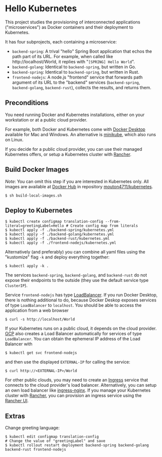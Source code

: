 # Hello Kubernetes

This project studies the provisioning of interconnected applications ("microservices") as Docker containers and their deployment to Kubernetes.
 
It has four subprojects, each containing a microservice:
* `backend-spring`: A trival "hello" Spring Boot application that echos the path part of its URL. For example, when called like http://localhost/World, it replies with "`[SPRING] Hello World`".
* `backend-golang`: Identical to `backend-spring`, but written in Go.
* `backend-spring`: Identical to `backend-spring`, but written in Rust.
* `frontend-nodejs`: A node.js "frontend" service that forwards path argument of its URL to the "backend" services (`backend-spring`, `backend-golang`, `backend-rust`), collects the results, and returns them.

## Preconditions
You need running Docker and Kubernetes installations, either on your workstation or at a public cloud provider.

For example, both Docker and Kubernetes come with [Docker Desktop](https://www.docker.com/products/docker-desktop) available for Mac and Windows.
An alternative is [minikube](https://kubernetes.io/docs/setup/learning-environment/minikube/), which also runs on Linux.

If you decide for a public cloud provider, you can use their managed Kubernetes offers, or setup a Kubernetes cluster with [Rancher](https://rancher.com/). 

## Build Docker Images
_Note_: You can omit this step if you are interested in Kubernetes only.
All images are available at [Docker Hub](https://hub.docker.com/) in repository [mouton4711/kubernetes](https://hub.docker.com/repository/docker/mouton4711/kubernetes).

```shell script
$ sh build-local-images.sh
```

## Deploy to Kubernetes
```shell script
$ kubectl create configmap translation-config --from-literal=greetingLabel=Hello # Create config map from literals
$ kubectl apply -f ./backend-spring/kubernetes.yml
$ kubectl apply -f ./backend-golang/kubernetes.yml
$ kubectl apply -f ./backend-rust/kubernetes.yml
$ kubectl apply -f ./frontend-nodejs/kubernetes.yml
```
Alternatively (and preferably) you can combine all yaml files using the "kustomize" flag `-k` and deploy everything together:
```shell script
$ kubectl apply -k .
```

The services `backend-spring`, `backend-golang`, and `backend-rust` do not expose their endpoints to the outside (they use the default service type `ClusterIP`).

Service `frontend-nodejs` has type [LoadBalancer](https://kubernetes.io/docs/concepts/services-networking/service/#loadbalancer).
If you run Docker Desktop, there is nothing additional to do, because Docker Deskop exposes services of type `LoadBalancer` to `localhost`.
You should be able to access the application from a web browser  
```
$ curl -s http://localhost/World
```
If your Kubernetes runs on a public cloud, it depends on the cloud provider.
[GCP](https://console.cloud.google.com/) also creates a Load Balancer automatically for services of type `LoadBalancer`.
You can obtain the ephemeral IP address of the Load Balancer with
```
$ kubectl get svc frontend-nodejs
```
and then use the displayed `EXTERNAL-IP` for calling the service: 
```
$ curl http://<EXTERNAL-IP>/World
```
For other public clouds, you may need to create an [Ingress](https://kubernetes.io/docs/concepts/services-networking/ingress/) service
that connects to the cloud provider's load balancer. Alternatively, you can setup an own load balancer like [ingress-nginx](https://github.com/kubernetes/ingress-nginx).
If you manage your Kubernetes cluster with [Rancher](https://rancher.com/), you can provision an ingress service using the [Rancher UI](https://rancher.com/docs/rancher/v2.x/en/k8s-in-rancher/load-balancers-and-ingress/ingress/).  

## Extras
Change greeting language:
```
$ kubectl edit configmap translation-config
# Change the value of "greetingLabel" and save
$ kubectl rollout restart deployment backend-spring backend-golang backend-rust frontend-nodejs
```
